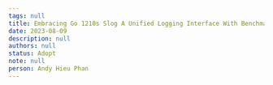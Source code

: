 ```yaml
---
tags: null
title: Embracing Go 1210s Slog A Unified Logging Interface With Benchmarks Against Zerolog And Zap
date: 2023-08-09
description: null
authors: null
status: Adopt
note: null
person: Andy Hieu Phan
---
```


